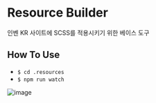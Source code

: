 # Resource Builder

인벤 KR 사이트에 SCSS를 적용시키기 위한 베이스 도구

## How To Use

- `$ cd .resources`
- `$ npm run watch`

![image](https://git.inven.co.kr/INVEN/resource-builder/wikis/uploads/f857c8052976fabe3bd2c21ef9135f22/image.png)